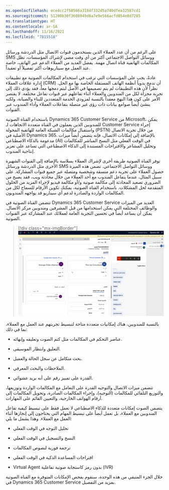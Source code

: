 ```yaml
---
ms.openlocfilehash: ece4cc2f58566a3184f332d5a740dfea32587cd1
ms.sourcegitcommit: 51200b30f3608949d6a7e9e566acfd054e8d7285
ms.translationtype: HT
ms.contentlocale: ar-SA
ms.lasthandoff: 11/16/2021
ms.locfileid: "7815518"
---
```

على الرغم من أن عدد العملاء الذين يستخدمون قنوات الاتصال مثل الدردشة ورسائل SMS ووسائل التواصل الاجتماعي أكثر من أي وقت مضى لإشراك المؤسسات، تظل المكالمات الهاتفية قناة اتصال مهمة. يفضل العديد من العملاء الدعم عبر الهاتف، خاصة عند العمل مع سيناريوهات أكثر تفصيلاً أو تعقيداً.

عادةً، يجب على المؤسسات التي ترغب في استخدام المكالمات الصوتية مع تطبيقات إدارة علاقات العملاء (CRM) أن تدمج يدوياً أنظمة الهاتف المستقلة الخاصة بها مع الحل. نظراً لأن هذه التطبيقات لم يتم تصميمها في الأصل ليتم دمجها معاً، فقد يؤدي ذلك إلى تجربة مجزأة لكل من المندوبين والعملاء أثناء تفاعلهم عبر قنوات تفاعل مختلفة. لا يقتصر الأمر على كون هذا النهج معقداً بالنسبة لمزودي الخدمة المتعددين للبناء والصيانة، ولكنه ينشئ أيضاً صوامع بيانات ذات رؤى غير متصلة بتفاعلات العملاء وأداء المندوب عبر القنوات.

باستخدام القناة الصوتية Dynamics 365 Customer Service من Microsoft، يمكن للمندوبين الذين يعملون في القناة متعددة الاتجاهات لـ Customer Service إجراء واستقبال مكالمات الشبكة العامة للهاتفية المحولة (PSTN) من خلال تجربة الاتصال الأصلية في Dynamics 365. بالإضافة إلى إمكانات الاتصال، فإنه يتضمن أيضاً ميزات مدعومة بالذكاء الاصطناعي (AI) في الوقت الفعلي مثل النسخ المباشر للمكالمات وتحليل المشاعر والاقتراحات المستندة إلى الذكاء الاصطناعي التي تساعد على تعزيز إنتاجية المندوب.

توفر القناة الصوتية طريقة أخرى لإشراك العملاء بسلاسة بالإضافة إلى القنوات الشهيرة الأخرى مثل الدردشة ورسائل SMS ووسائل التواصل الاجتماعي. تضمن هذه الميزة حصول العملاء على تجربة دعم متسقة وشخصية ومتصلة عبر جميع قنوات المشاركة. على سبيل المثال، عندما يتفاعل المندوب مع أحد العملاء من خلال محادثة ويب، فقد يصبح من الضروري تصعيد المحادثة إلى مكالمة صوتية و/أو مكالمة فيديو لإجراء المزيد من الحلول المتقدمة لحل المشكلات. باستخدام القناة الصوتية، يمكنك تكوين الأرقام للسماح لكل من المكالمات الواردة والصادرة لدعم أي سيناريو قد يواجهه المندوبون.

تتضمن القناة الصوتية في Dynamics 365 Customer Service العديد من الميزات والوظائف المختلفة التي يمكن استخدامها من قبل المشرفين ومندوبين مركز الاتصال. يمكن أن يساعد أيضاً في تحسين التجربة العامة لعملائك عند المشاركة عبر القنوات الصوتية.

> [!div class="mx-imgBorder"]
> [![لقطة شاشة للقناة الصوتية في Dynamics 365 Customer Service.](../media/voice.png)](../media/voice.png#lightbox)

بالنسبة للمندوبين، هناك إمكانيات متعددة متاحة لتبسيط تجربتهم عند العمل مع العملاء، بما في ذلك:

-   عناصر التحكم في المكالمات مثل كتم الصوت وتعليقه وإنهائه.

-   التعليق وانتظار الموسيقى.

-   بحث متكامل عن سجل الحالة والعميل.

-   الملاحظات والبحث المعرفي.

-   القدرة على تمييز رقم على أنه بريد عشوائي.

تتضمن ميزات الاتصال والتوجيه القدرة على التعامل مع المكالمات الواردة وتوزيعها، والتوزيع التلقائي للمكالمات (التوجيه)، وإجراء المكالمات الصادرة، وتحويل المكالمات إلى أرقام الهواتف الخارجية، والتعيين القائم على المهارات.

يتضمن الصوت إمكانات متعددة للذكاء الاصطناعي لا تعمل فقط على تبسيط كيفية تفاعل المندوبين مع العملاء، بل تعمل أيضاً على تبسيط المهام التي يحتاجون إلى إنجازها أثناء العمل مع العملاء. وهذا يشمل ما يلي:

-   تحليل التوجه في الوقت الفعلي

-   النسخ والتسجيل في الوقت الفعلي

-   ترجمة فورية لنصوص المكالمات

-   اقتراحات المساعدة الذكية في الوقت الفعلي

-   Virtual Agent بدون رمز كاستجابة صوتية تفاعلية (IVR)

خلال الجزء المتبقي من هذه الوحدة، سنقوم بفحص الإمكانات المتوفرة مع القناة الصوتية في Dynamics 365 Customer Service بمزيد من التفصيل.
